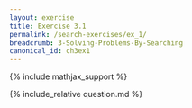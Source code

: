 ```yaml
---
layout: exercise
title: Exercise 3.1
permalink: /search-exercises/ex_1/
breadcrumb: 3-Solving-Problems-By-Searching
canonical_id: ch3ex1
---
```


{% include mathjax_support %}
<div id="hiddden">{% include_relative question.md %}</div>